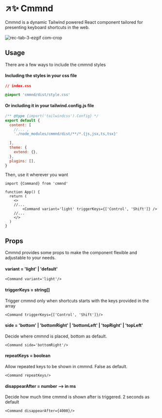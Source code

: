 # ↗️✨ Cmmnd
Cmmnd is a dynamic Tailwind powered React component tailored for presenting keyboard shortcuts in the web.
<br/><br/>
![rec-tab-_3_-ezgif com-crop](https://github.com/JoseTomasSilvaZ/Cmmnd/assets/58149194/0d44b538-5376-467f-aa7b-012abbe04536)

## Usage

There are a few ways to include the cmmnd styles

#### Including the styles in your css file 
```css
// index.css

@import 'cmmnd/dist/style.css'
```

#### Or including it in your tailwind.config.js file

```javascript
/** @type {import('tailwindcss').Config} */
export default {
  content: [
    //... ,
    './node_modules/cmmnd/dist/**/*.{js,jsx,ts,tsx}'
    
  ],
  theme: {
    extend: {},
  },
  plugins: [],
}

```

Then, use it wherever you want

```tsx
import {Command} from 'cmmnd'

function App() {
  return (
    <>
    //...
        <Command variant='light' triggerKeys={['Control', 'Shift']} />
    //...
    </>
  )
}
```

## Props

Cmmnd provides some props to make the component flexible and adjustable to your needs.

#### variant = 'light' | 'default'
```tsx
<Command variant='light'/>
```
#### triggerKeys = string[]
Trigger cmmnd only when shortcuts starts with the keys provided in the array
```tsx
<Command triggerKeys={['Control', 'Shift']}/>
```
#### side = 'bottom' | 'bottomRight' | 'bottomLeft' | 'topRight' | 'topLeft'

Decide where cmmnd is placed, bottom as default.
```tsx
<Command side='bottomRight'/>
```

#### repeatKeys = boolean
Allow repeated keys to be shown in cmmnd. False as default.

```tsx
<Command repeatKeys/>
```

#### disappearAfter = number --> in ms
Decide how much time cmmnd is shown after is triggered. 2 seconds as default

```tsx
<Command disappearAfter={4000}/>
```


